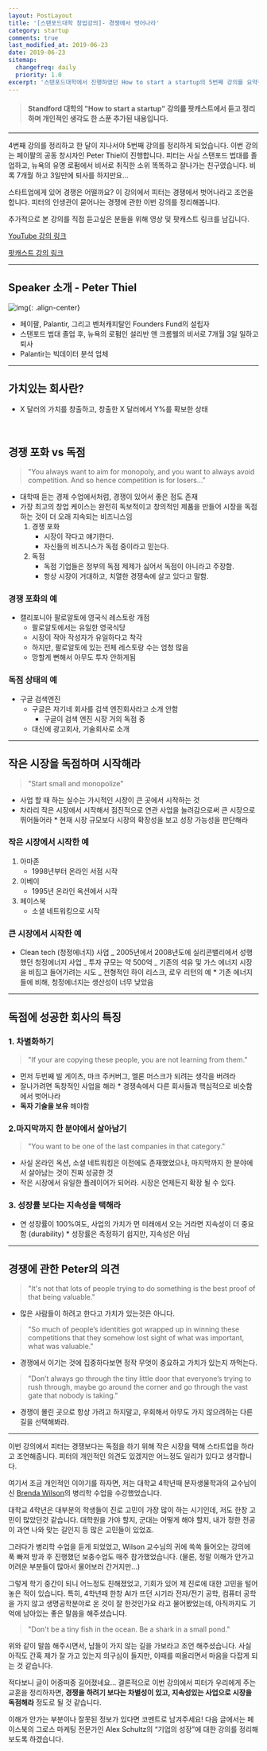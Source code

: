 ```yaml
---
layout: PostLayout
title: '[스탠포드대학 창업강의]- 경쟁에서 벗어나라'
category: startup
comments: true
last_modified_at: 2019-06-23
date: 2019-06-23
sitemap:
  changefreq: daily
  priority: 1.0
excerpt: '스탠포드대학에서 진행하였던 How to start a startup의 5번째 강의를 요약정리한 글입니다.'
---
```


> #### Standford 대학의 "How to start a startup" 강의를 팟캐스트에서 듣고 정리하며 개인적인 생각도 한 스푼 추가된 내용입니다.

---

4번째 강의를 정리하고 한 달이 지나서야 5번째 강의를 정리하게 되었습니다.
이번 강의는 페이팔의 공동 창시자인 Peter Thiel이 진행합니다. 피터는 사실 스탠포드 법대를 졸업하고, 뉴욕의 유명 로펌에서 비서로 취직한 소위 똑똑하고 잘나가는 친구였습니다. 비록 7개월 하고 3일만에 퇴사를 하지만요...

스타트업에게 있어 경쟁은 어떨까요? 이 강의에서 피터는 경쟁에서 벗어나라고 조언을 합니다.
피터의 인생관이 묻어나는 경쟁에 관한 이번 강의를 정리해봅니다.

추가적으로 본 강의를 직접 듣고싶은 분들을 위해 영상 및 팟캐스트 링크를 남깁니다.

[YouTube 강의 링크](https://youtu.be/3Fx5Q8xGU8k)

[팟캐스트 강의 링크](https://player.fm/series/how-to-start-a-startup/05-peter-thiel-competition-is-for-losers)

---

## Speaker 소개 - Peter Thiel

![img](https://live.staticflickr.com/8566/16697379466_31f6067815_b.jpg){: .align-center}

- 페이팔, Palantir, 그리고 벤처캐피탈인 Founders Fund의 설립자
- 스탠포드 법대 졸업 후, 뉴욕의 로펌인 설리반 앤 크롬웰의 비서로 7개월 3일 일하고 퇴사
- Palantir는 빅데이터 분석 업체

---

## 가치있는 회사란?

- X 달러의 가치를 창출하고, 창출한 X 달러에서 Y%를 확보한 상태

&nbsp;

## 경쟁 포화 vs 독점

> "You always want to aim for monopoly, and you want to always avoid competition. And so hence competition is for losers..."

- 대학때 듣는 경제 수업에서처럼, 경쟁이 있어서 좋은 점도 존재
- 가장 최고의 창업 케이스는 완전히 독보적이고 창의적인 제품을 만들어 시장을 독점하는 것이 더 오래 지속되는 비즈니스임
  1. 경쟁 포화
     - 시장이 작다고 얘기한다.
     - 자신들의 비즈니스가 독점 중이라고 믿는다.
  2. 독점
     - 독점 기업들은 정부의 독점 제제가 싫어서 독점이 아니라고 주장함.
     - 항상 시장이 거대하고, 치열한 경쟁속에 살고 있다고 말함.

### 경쟁 포화의 예

- 캘리포니아 팔로알토에 영국식 레스토랑 개점
  - 팔로알토에서는 유일한 영국식당
  - 시장이 작아 작성자가 유일하다고 착각
  - 하지만, 팔로알토에 있는 전체 레스토랑 수는 엄청 많음
  - 망할게 뻔해서 아무도 투자 안하게됨

### 독점 상태의 예

- 구글 검색엔진
  - 구글은 자기네 회사를 검색 엔진회사라고 소개 안함
    - 구글이 검색 엔진 시장 거의 독점 중
  - 대신에 광고회사, 기술회사로 소개

---

## 작은 시장을 독점하며 시작해라

> "Start small and monopolize"

- 사업 할 때 하는 실수는 가시적인 시장이 큰 곳에서 시작하는 것
- 차라리 작은 시장에서 시작해서 점진적으로 연관 사업을 늘려감으로써 큰 시장으로 뛰어들어라 \* 현재 시장 규모보다 시장의 확장성을 보고 성장 가능성을 판단해라

### 작은 시장에서 시작한 예

1. 아마존
   - 1998년부터 온라인 서점 시작
2. 이베이
   - 1995년 온라인 옥션에서 시작
3. 페이스북
   - 소셜 네트워킹으로 시작

### 큰 시장에서 시작한 예

- Clean tech (청정에너지) 사업
  _ 2005년에서 2008년도에 실리콘밸리에서 성행했던 청정에너지 사업
  _ 투자 규모는 약 500억
  _ 기존의 석유 및 가스 에너지 시장을 비집고 들어가려는 시도
  _ 전형적인 하이 리스크, 로우 리턴의 예 \* 기존 에너지들에 비해, 청정에너지는 생산성이 너무 낮았음

---

## 독점에 성공한 회사의 특징

### 1. 차별화하기

> "If your are copying these people, you are not learning from them."

- 먼저 두번째 빌 게이츠, 마크 주커버그, 엘론 머스크가 되려는 생각을 버려라
- 잘나가려면 독창적인 사업을 해라 \* 경쟁속에서 다른 회사들과 핵심적으로 비슷함에서 벗어나라
- **독자 기술을 보유** 해야함

### 2.마지막까지 한 분야에서 살아남기

> "You want to be one of the last companies in that category."

- 사실 온라인 옥션, 소셜 네트워킹은 이전에도 존재했었으나, 마지막까지 한 분야에서 살아남는 것이 진짜 성공한 것
- 작은 시장에서 유일한 플레이어가 되어라. 시장은 언제든지 확장 될 수 있다.

### 3. 성장률 보다는 지속성을 택해라

- 연 성장률이 100%여도, 사업의 가치가 먼 미래에서 오는 거라면 지속성이 더 중요함 (durability) \* 성장률은 측정하기 쉽지만, 지속성은 아님

---

## 경쟁에 관한 Peter의 의견

> "It's not that lots of people trying to do something is the best proof of that being valuable."

- 많은 사람들이 하려고 한다고 가치가 있는것은 아니다.

> "So much of people’s identities got wrapped up in winning these competitions that they somehow lost sight of what was important, what was valuable."

- 경쟁에서 이기는 것에 집중하다보면 정작 무엇이 중요하고 가치가 있는지 까먹는다.

> "Don’t always go through the tiny little door that everyone’s trying to rush through, maybe go around the corner and go through the vast gate that nobody is taking."

- 경쟁이 몰린 곳으로 항상 가려고 하지말고, 우회해서 아무도 가지 않으려하는 다른 길을 선택해봐라.

---

이번 강의에서 피터는 경쟁보다는 독점을 하기 위해 작은 시장을 택해 스타트업을 하라고 조언해줍니다. 피터의 개인적인 의견도 있겠지만 어느정도 일리가 있다고 생각합니다.

여기서 조금 개인적인 이야기를 하자면, 저는 대학교 4학년때 분자생물학과의 교수님이신 [Brenda Wilson](https://mcb.illinois.edu/faculty/profile/wilson7/)의 병리학 수업을 수강했었습니다.

대학교 4학년은 대부분의 학생들이 진로 고민이 가장 많이 하는 시기인데, 저도 한창 고민이 많았던것 같습니다. 대학원을 가야 할지, 군대는 어떻게 해야 할지, 내가 정한 전공이 과연 나와 맞는 길인지 등 많은 고민들이 있었죠.

그러다가 병리학 수업을 듣게 되었었고, Wilson 교수님의 귀에 쏙쏙 들어오는 강의에 푹 빠져 방과 후 진행했던 보충수업도 매주 참가했었습니다. (물론, 정말 이해가 안가고 어려운 부분들이 많아서 물어보러 간거지만...)

그렇게 학기 중간이 되니 어느정도 친해졌었고, 기회가 있어 제 진로에 대한 고민을 털어 놓은 적이 있습니다. 특히, 4학년때 한창 AI가 뜨던 시기라 전자/전기 공학, 컴퓨터 공학을 가지 않고 생명공학분야로 온 것이 잘 한것인가요 라고 물어봤었는데, 아직까지도 기억에 남아있는 좋은 말씀을 해주셨습니다.

> "Don't be a tiny fish in the ocean. Be a shark in a small pond."

위와 같이 말씀 해주시면서, 남들이 가지 않는 길을 가보라고 조언 해주셨습니다. 사실 아직도 간혹 제가 잘 가고 있는지 의구심이 들지만, 이때를 떠올리면서 마음을 다잡게 되는 것 같습니다.

적다보니 글이 어중떠중 길어졌네요... 결론적으로 이번 강의에서 피터가 우리에게 주는 교훈을 정리하자면, **경쟁을 하려기 보다는 차별성이 있고, 지속성있는 사업으로 시장을 독점해라** 정도로 될 것 같습니다.

이해가 안가는 부분이나 잘못된 정보가 있다면 코멘트로 남겨주세요!
다음 글에서는 페이스북의 그로스 마케팅 전문가인 Alex Schultz의 “기업의 성장”에 대한 강의를 정리해보도록 하겠습니다.
